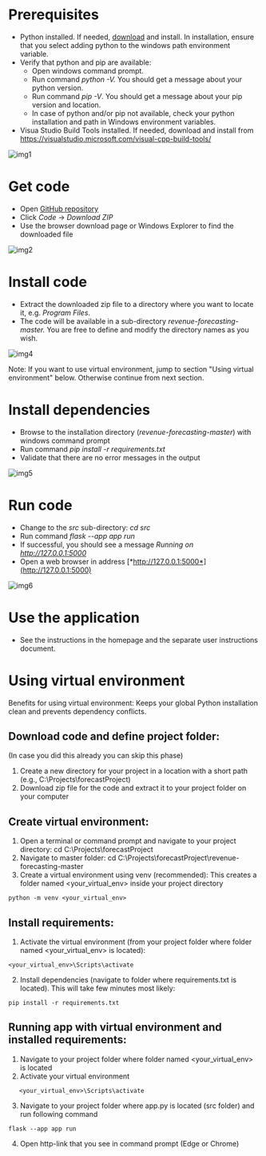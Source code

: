 # Prerequisites

-   Python installed. If needed, [download](https://www.python.org/downloads/) and install. In installation, ensure that you select adding python to the windows path environment variable.
-   Verify that python and pip are available:
    -   Open windows command prompt.
    -   Run command *python -V.* You should get a message about your python version.
    -   Run command *pip -V*. You should get a message about your pip version and location.
    -   In case of python and/or pip not available, check your python installation and path in Windows environment variables.
-   Visua Studio Build Tools installed. If needed, download and install from https://visualstudio.microsoft.com/visual-cpp-build-tools/

![img1](https://github.com/Yusuboy/revenue-forecasting/blob/master/inst_win_img1.jpg)

# Get code

-   Open [GitHub repository](https://github.com/Yusuboy/revenue-forecasting)
-   Click *Code* → *Download ZIP*
-   Use the browser download page or Windows Explorer to find the downloaded file

![img2](https://github.com/Yusuboy/revenue-forecasting/blob/master/inst_win_img2.jpg)

# Install code

-   Extract the downloaded zip file to a directory where you want to locate it, e.g. *Program Files*.
-   The code will be available in a sub-directory *revenue-forecasting-master.* You are free to define and modify the directory names as you wish.

![img4](https://github.com/Yusuboy/revenue-forecasting/blob/master/inst_win_img5.jpg)

Note: If you want to use virtual environment, jump to section "Using virtual environment" below. Otherwise continue from next section.

# Install dependencies

-   Browse to the installation directory (*revenue-forecasting-master*) with windows command prompt
-   Run command *pip install -r requirements.txt*
-   Validate that there are no error messages in the output

![img5](https://github.com/Yusuboy/revenue-forecasting/blob/master/inst_win_img6.jpg)


# Run code

-   Change to the *src* sub-directory: *cd src*
-   Run command *flask --app app run*
-   If successful, you should see a message *Running on http://127.0.0.1:5000*
-   Open a web browser in address [*http://127.0.0.1:5000*](http://127.0.0.1:5000)

![img6](https://github.com/Yusuboy/revenue-forecasting/blob/master/inst_win_img7.jpg)

# Use the application

-   See the instructions in the homepage and the separate user instructions document.

# Using virtual environment

Benefits for using virtual environment:
Keeps your global Python installation clean and prevents dependency conflicts.

## Download code and define project folder:

(In case you did this already you can skip this phase)

1. Create a new directory for your project in a location with a short path (e.g., C:\Projects\forecastProject)
2. Download zip file for the code and extract it to your project folder on your computer

## Create virtual environment:

1. Open a terminal or command prompt and navigate to your project directory: cd C:\Projects\forecastProject
2. Navigate to master folder: cd C:\Projects\forecastProject\revenue-forecasting-master
3. Create a virtual environment using venv (recommended): This creates a folder named <your_virtual_env> inside your project directory
```   
python -m venv <your_virtual_env>
```

## Install requirements:

1. Activate the virtual environment (from your project folder where folder named <your_virtual_env> is located):

```
<your_virtual_env>\Scripts\activate
```

2. Install dependencies (navigate to folder where requirements.txt is located). This will take few minutes most likely:

```
pip install -r requirements.txt
```

## Running app with virtual environment and installed requirements:

1. Navigate to your project folder where folder named <your_virtual_env> is located
2. Activate your virtual environment
```
   <your_virtual_env>\Scripts\activate
```
3. Navigate to your project folder where app.py is located (src folder) and run following command

```
flask --app app run
```
4. Open http-link that you see in command prompt (Edge or Chrome)
